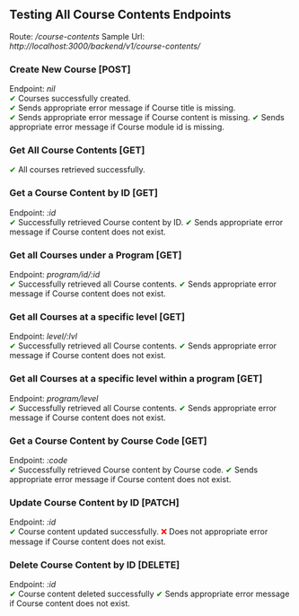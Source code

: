## Testing All Course Contents Endpoints
Route: */course-contents*
Sample Url: *http://localhost:3000/backend/v1/course-contents/*

### Create New Course [POST]
Endpoint: *nil*  
<span style="color:green;">&#10004;</span> Courses successfully created.  
<span style="color:green;">&#10004;</span> Sends appropriate error message if Course title is missing.     
<span style="color:green;">&#10004;</span> Sends appropriate error message if Course content is missing.
<span style="color:green;">&#10004;</span> Sends appropriate error message if Course module id is missing.

### Get All Course Contents [GET]
<span style="color:green;">&#10004;</span> All courses retrieved successfully.  

### Get a Course Content by ID [GET]
Endpoint: *:id*  
<span style="color:green;">&#10004;</span> Successfully retrieved Course content by ID.
<span style="color:green;">&#10004;</span> Sends appropriate error message if Course content does not exist.  

### Get all Courses under a Program [GET]
Endpoint: *program/id/:id*  
<span style="color:green;">&#10004;</span> Successfully retrieved all Course contents.
<span style="color:green;">&#10004;</span> Sends appropriate error message if Course content does not exist. 

### Get all Courses at a specific level [GET]
Endpoint: *level/:lvl*  
<span style="color:green;">&#10004;</span> Successfully retrieved all Course contents.
<span style="color:green;">&#10004;</span> Sends appropriate error message if Course content does not exist. 

### Get all Courses at a specific level within a program [GET]
Endpoint: *program/level*  
<span style="color:green;">&#10004;</span> Successfully retrieved all Course contents.
<span style="color:green;">&#10004;</span> Sends appropriate error message if Course content does not exist.

### Get a Course Content by Course Code [GET]
Endpoint: *:code*  
<span style="color:green;">&#10004;</span> Successfully retrieved Course content by Course code.
<span style="color:green;">&#10004;</span> Sends appropriate error message if Course content does not exist. 

### Update Course Content by ID [PATCH]
Endpoint: *:id*  
<span style="color:green;">&#10004;</span>  Course content updated successfully.
<span style="color:red;">&#10060;</span> Does not appropriate error message if Course content does not exist.

### Delete Course Content by ID [DELETE]
Endpoint: *:id*  
<span style="color:green;">&#10004;</span> Course content deleted successfully
<span style="color:green;">&#10004;</span> Sends appropriate error message if Course content does not exist. 